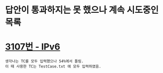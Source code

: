 답안이 통과하지는 못 했으나 계속 시도중인 목록
==============================================

[3107번 - IPv6](https://www.acmicpc.net/board/view/4180)
========================================================

```
생각나는 TC를 모두 입력했으나 54%에서 틀림.
이 때 사용한 TC는 TestCase.txt 에 모두 입력하였음.
```
